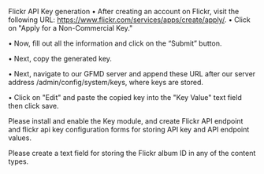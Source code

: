 Flickr API Key generation
•	After creating an account on Flickr, visit the following URL: https://www.flickr.com/services/apps/create/apply/.
•	Click on "Apply for a Non-Commercial Key."

 
•	Now, fill out all the information and click on the “Submit” button.
 
•	Next, copy the generated key.

•	Next, navigate to our GFMD server and append these URL after our server address /admin/config/system/keys, where keys are stored.
 
•	Click on "Edit" and paste the copied key into the "Key Value" text field then click save.
 

Please install and enable the Key module, and create Flickr API endpoint and flickr api key configuration forms for storing API key and API endpoint values.

Please create a text field for storing the Flickr album ID in any of the content types.
